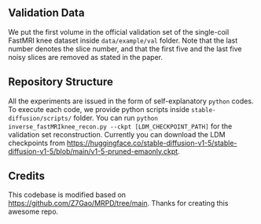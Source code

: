 ## Validation Data

We put the first volume in the official validation set of the single-coil FastMRI knee dataset inside `data/example/val` folder. Note that the last number denotes the slice number, and that the first five and the last five noisy slices are removed as stated in the paper.


## Repository Structure
All the experiments are issued in the form of self-explanatory `python` codes. To execute each code, we provide python scripts inside `stable-diffusion/scripts/` folder. You can run  `python inverse_fastMRIknee_recon.py --ckpt [LDM_CHECKPOINT_PATH]` for the validation set reconstruction. Currently you can download the LDM checkpoints from https://huggingface.co/stable-diffusion-v1-5/stable-diffusion-v1-5/blob/main/v1-5-pruned-emaonly.ckpt.

## Credits
This codebase is modified based on https://github.com/Z7Gao/MRPD/tree/main. Thanks for creating this awesome repo.

